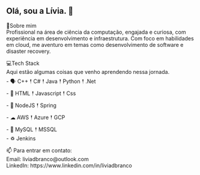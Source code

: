 ## Olá, sou a Lívia. 👋
<p> 
🙋<h>Sobre mim</h></br>
Profissional na área de ciência da computação, engajada e curiosa, com experiência em desenvolvimento e infraestrutura. Com foco em habilidades em cloud, me aventuro em temas como desenvolvimento de software e disaster recovery. 
</p> 
<p> 
💻Tech Stack</br>
Aqui estão algumas coisas que venho aprendendo nessa jornada. </br>
 -  🗣 C++ 𒑰 C# 𒑰 Java 𒑰 Python 𒑰 .Net</br>
 -  📱 HTML 𒑰 Javascript 𒑰 Css</br>
 -  🎒 NodeJS 𒑰 Spring</br>
 -  ☁ AWS 𒑰 Azure  𒑰 GCP </br>
 -  🚧 MySQL 𒑰 MSSQL</br>
 -  ♽ Jenkins</br>
</p> 
<p>
📫 Para entrar em contato:</br>
Email: liviadbranco@outlook.com</br>
LinkedIn: https://www.linkedin.com/in/liviadbranco</br>
</p> 
<p>
</p> 
